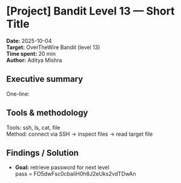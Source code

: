 # [Project] Bandit Level 13 — Short Title
**Date:** 2025-10-04  
**Target:** OverTheWire Bandit (level 13)  
**Time spent:** 20 min  
**Author:** Aditya Mishra

## Executive summary
One-line: 

## Tools & methodology
Tools: ssh, ls, cat, file  
Method: connect via SSH → inspect files → read target file

## Findings / Solution
- **Goal:** retrieve password for next level  
 pass = FO5dwFsc0cbaIiH0h8J2eUks2vdTDwAn